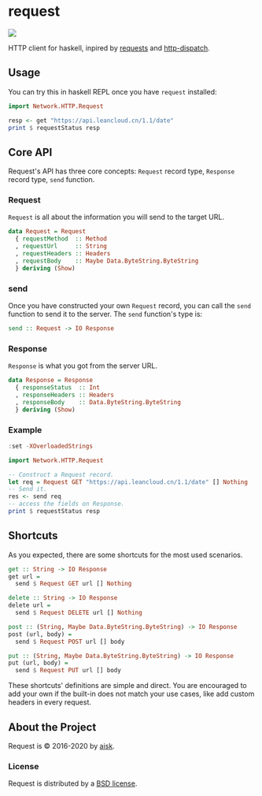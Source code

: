 # request

![](https://miro.medium.com/max/1200/1*5KglaZoNp4fNpNHUao5u5w.jpeg)

HTTP client for haskell, inpired by [requests](https://requests.readthedocs.io/) and [http-dispatch](https://github.com/owainlewis/http-dispatch).

## Usage

You can try this in haskell REPL once you have `request` installed:

```haskell
import Network.HTTP.Request

resp <- get "https://api.leancloud.cn/1.1/date"
print $ requestStatus resp
```

## Core API

Request's API has three core concepts: `Request` record type, `Response` record type, `send` function.

### Request

`Request` is all about the information you will send to the target URL.

```haskell
data Request = Request
  { requestMethod  :: Method
  , requestUrl     :: String
  , requestHeaders :: Headers
  , requestBody    :: Maybe Data.ByteString.ByteString
  } deriving (Show)
```

### send

Once you have constructed your own `Request` record, you can call the `send` function to send it to the server. The `send` function's type is:

```haskell
send :: Request -> IO Response
```

### Response

`Response` is what you got from the server URL.

```haskell
data Response = Response
  { responseStatus  :: Int
  , responseHeaders :: Headers
  , responseBody    :: Data.ByteString.ByteString
  } deriving (Show)
```

### Example

```haskell
:set -XOverloadedStrings

import Network.HTTP.Request

-- Construct a Request record.
let req = Request GET "https://api.leancloud.cn/1.1/date" [] Nothing
-- Send it.
res <- send req
-- access the fields on Response.
print $ requestStatus resp
```

## Shortcuts

As you expected, there are some shortcuts for the most used scenarios.

```haskell
get :: String -> IO Response
get url =
  send $ Request GET url [] Nothing

delete :: String -> IO Response
delete url =
  send $ Request DELETE url [] Nothing

post :: (String, Maybe Data.ByteString.ByteString) -> IO Response
post (url, body) =
  send $ Request POST url [] body

put :: (String, Maybe Data.ByteString.ByteString) -> IO Response
put (url, body) =
  send $ Request PUT url [] body
```

These shortcuts' definitions are simple and direct. You are encouraged to add your own if the built-in does not match your use cases, like add custom headers in every request.

## About the Project

Request is &copy; 2016-2020 by [aisk](https://github.com/aisk).

### License

Request is distributed by a [BSD license](https://github.com/aisk/request/tree/master/LICENSE).

